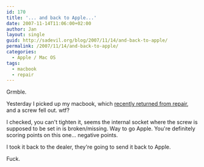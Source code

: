 ```yaml
---
id: 170
title: '... and back to Apple...'
date: 2007-11-14T11:06:00+02:00
author: Jan
layout: single
guid: http://sadevil.org/blog/2007/11/14/and-back-to-apple/
permalink: /2007/11/14/and-back-to-apple/
categories:
  - Apple / Mac OS
tags:
  - macbook
  - repair
---
```

Grmble.

Yesterday I picked up my macbook, which [recently returned from repair](/2007/11/09/my-mac-is-back/), and a screw fell out. wtf?

I checked, you can't tighten it, seems the internal socket where the screw is supposed to be set in is broken/missing. Way to go Apple. You're definitely scoring points on this one... negative points.

I took it back to the dealer, they're going to send it back to Apple.

Fuck.